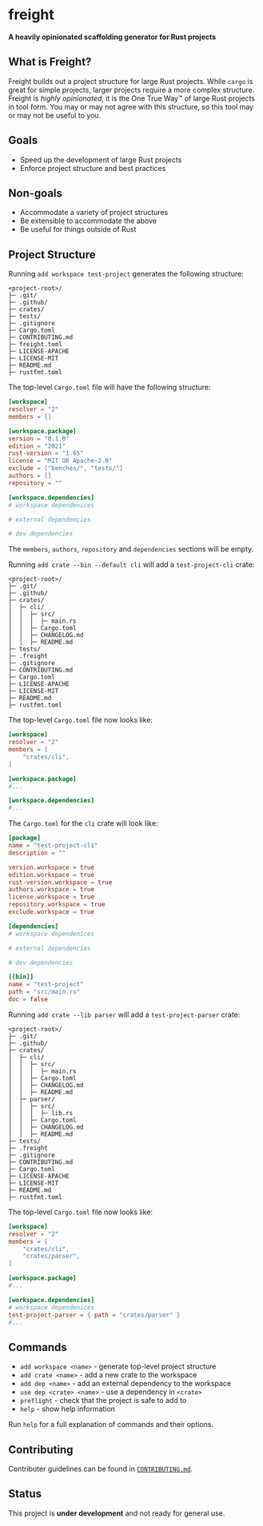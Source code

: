 # freight

**A heavily opinionated scaffolding generator for Rust projects**

## What is Freight?

Freight builds out a project structure for large Rust projects. While `cargo` is great for simple projects, larger projects require a more complex structure. Freight is *highly opinionated*, it is the One True Way™ of large Rust projects in tool form. You may or may not agree with this structure, so this tool may or may not be useful to you.

## Goals

- Speed up the development of large Rust projects
- Enforce project structure and best practices 

## Non-goals

- Accommodate a variety of project structures
- Be extensible to accommodate the above 
- Be useful for things outside of Rust

## Project Structure

Running `add workspace test-project` generates the following structure:

```
<project-root>/
├─ .git/
├─ .github/
├─ crates/
├─ tests/
├─ .gitignore
├─ Cargo.toml
├─ CONTRIBUTING.md
├─ freight.toml
├─ LICENSE-APACHE
├─ LICENSE-MIT
├─ README.md
├─ rustfmt.toml
```

The top-level `Cargo.toml` file will have the following structure:

```toml
[workspace]
resolver = "2"
members = []

[workspace.package]
version = "0.1.0"
edition = "2021"
rust-version = "1.65"
license = "MIT OR Apache-2.0"
exclude = ["benches/", "tests/"]
authors = []
repository = ""

[workspace.dependencies]
# workspace dependenices

# external dependencies

# dev dependencies
```

The `members`, `authors`, `repository` and `dependencies` sections will be empty.

Running `add crate --bin --default cli` will add a `test-project-cli` crate:

```
<project-root>/
├─ .git/
├─ .github/
├─ crates/
│  ├─ cli/
│  │  ├─ src/
│  │  │  ├─ main.rs
│  │  ├─ Cargo.toml
│  │  ├─ CHANGELOG.md
│  │  ├─ README.md
├─ tests/
├─ .freight
├─ .gitignore
├─ CONTRIBUTING.md
├─ Cargo.toml
├─ LICENSE-APACHE
├─ LICENSE-MIT
├─ README.md
├─ rustfmt.toml
```

The top-level `Cargo.toml` file now looks like:

```toml
[workspace]
resolver = "2"
members = [
    "crates/cli",
]

[workspace.package]
#...

[workspace.dependencies]
#...
```

The `Cargo.toml` for the `cli` crate will look like:

```toml
[package]
name = "test-project-cli"
description = ""

version.workspace = true
edition.workspace = true
rust-version.workspace = true
authors.workspace = true
license.workspace = true
repository.workspace = true
exclude.workspace = true

[dependencies]
# workspace dependenices

# external dependencies

# dev dependencies

[[bin]]
name = "test-project"
path = "src/main.rs"
doc = false
```

Running `add crate --lib parser` will add a `test-project-parser` crate:

```
<project-root>/
├─ .git/
├─ .github/
├─ crates/
│  ├─ cli/
│  │  ├─ src/
│  │  │  ├─ main.rs
│  │  ├─ Cargo.toml
│  │  ├─ CHANGELOG.md
│  │  ├─ README.md
│  ├─ parser/
│  │  ├─ src/
│  │  │  ├─ lib.rs
│  │  ├─ Cargo.toml
│  │  ├─ CHANGELOG.md
│  │  ├─ README.md
├─ tests/
├─ .freight
├─ .gitignore
├─ CONTRIBUTING.md
├─ Cargo.toml
├─ LICENSE-APACHE
├─ LICENSE-MIT
├─ README.md
├─ rustfmt.toml
```

The top-level `Cargo.toml` file now looks like:

```toml
[workspace]
resolver = "2"
members = [
    "crates/cli",
    "crates/parser",
]

[workspace.package]
#...

[workspace.dependencies]
# workspace dependenices
test-project-parser = { path = "crates/parser" }
#...
```

## Commands

- `add workspace <name>` - generate top-level project structure
- `add crate <name>` - add a new crate to the workspace
- `add dep <name>` - add an external dependency to the workspace
- `use dep <crate> <name>` - use a dependency in `<crate>`
- `preflight` - check that the project is safe to add to
- `help` - show help information

Run `help` for a full explanation of commands and their options.

## Contributing

Contributer guidelines can be found in [`CONTRIBUTING.md`](./CONTRIBUTING.md).

## Status

This project is **under development** and not ready for general use.
